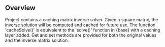 ## Overview

Project contains a caching matrix inverse solver. Given a square matrix, the inverse solution will be computed and cached for future use. The function 'cacheSolve()' is equivalent to the 'solve()' function in {base} with a caching layer added. Get and set methods are provided for both the original values and the inverse matrix solution. 
